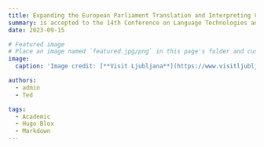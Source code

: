 ```yaml
---
title: Expanding the European Parliament Translation and Interpreting Corpus: A Modular Pipeline for the Construction of Complex Corpora
summary: is accepted to the 14th Conference on Language Technologies and Digital Humanities (JTDH) in Ljubljana, Slovenia.
date: 2023-09-15

# Featured image
# Place an image named `featured.jpg/png` in this page's folder and customize its options here.
image:
  caption: 'Image credit: [**Visit Ljubljana**](https://www.visitljubljana.com/en/poi/faculty-of-electrical-engineering/)'

authors:
  - admin
  - Ted

tags:
  - Academic
  - Hugo Blox
  - Markdown
---
```


